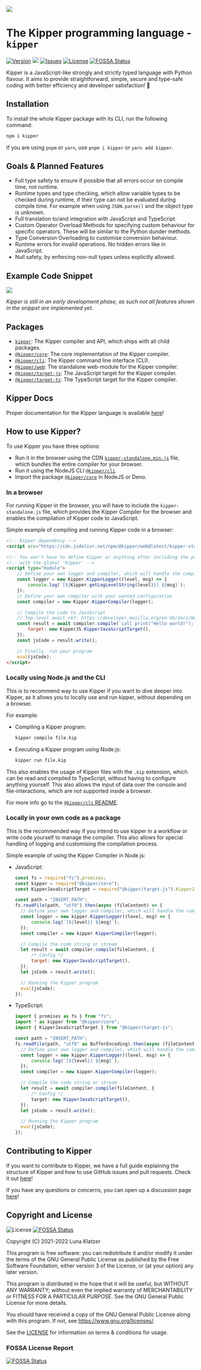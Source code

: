 ![](./img/Kipper-Logo-with-head.png)

# The Kipper programming language - `kipper`

[![Version](https://img.shields.io/npm/v/kipper?label=release&color=%23cd2620&logo=npm)](https://npmjs.org/package/kipper)
![](https://img.shields.io/badge/Coverage-81%25-83A603.svg?style=flat&logo=github&logoColor=white&color=blue&prefix=$coverage$)
[![Issues](https://img.shields.io/github/issues/Luna-Klatzer/Kipper)](https://github.com/Luna-Klatzer/Kipper/issues)
[![License](https://img.shields.io/github/license/Luna-Klatzer/Kipper?color=cyan)](https://github.com/Luna-Klatzer/Kipper/blob/main/LICENSE)
[![FOSSA Status](https://app.fossa.com/api/projects/git%2Bgithub.com%2FLuna-Klatzer%2FKipper.svg?type=shield)](https://app.fossa.com/projects/git%2Bgithub.com%2FLuna-Klatzer%2FKipper?ref=badge_shield)

Kipper is a JavaScript-like strongly and strictly typed language with Python flavour. It aims to provide
straightforward, simple, secure and type-safe coding with better efficiency and developer satisfaction! 🦊

## Installation

To install the whole Kipper package with its CLI, run the following command:

```bash
npm i kipper
```

If you are using `pnpm` or `yarn`, use `pnpm i kipper` or `yarn add kipper`.

## Goals & Planned Features

- Full type safety to ensure if possible that all errors occur on compile time, not runtime.
- Runtime types and type checking, which allow variable types to be checked during runtime, if their type can not be
  evaluated during compile time. For example when using `JSON.parse()` and the object type is
  unknown.
- Full translation to/and integration with JavaScript and TypeScript.
- Custom Operator Overload Methods for specifying custom behaviour for specific operators.
  These will be similar to the Python dunder methods.
- Type Conversion Overloading to customise conversion behaviour.
- Runtime errors for invalid operations. No hidden errors like in JavaScript.
- Null safety, by enforcing non-null types unless explicitly allowed.

## Example Code Snippet

![](img/carbon/carbon-code-snippet.png)

_Kipper is still in an early development phase, as such not all features shown in the snippet are implemented yet._

## Packages

- [`kipper`](https://www.npmjs.com/package/kipper): The Kipper compiler and API, which ships with all child packages.
- [`@kipper/core`](https://www.npmjs.com/package/@kipper/core): The core implementation of the Kipper compiler.
- [`@kipper/cli`](https://www.npmjs.com/package/@kipper/cli): The Kipper command line interface (CLI).
- [`@kipper/web`](https://www.npmjs.com/package/@kipper/web): The standalone web-module for the Kipper compiler.
- [`@kipper/target-js`](https://www.npmjs.com/package/@kipper/target-js): The JavaScript target for the Kipper
  compiler.
- [`@kipper/target-ts`](https://www.npmjs.com/package/@kipper/target-ts): The TypeScript target for the Kipper
  compiler.

## Kipper Docs

Proper documentation for the Kipper language is available [here](https://luna-klatzer.github.io/Kipper/)!

## How to use Kipper?

To use Kipper you have three options:

- Run it in the browser using the CDN [`kipper-standalone.min.js`](https://cdn.jsdelivr.net/npm/@kipper/web@latest/kipper-standalone.min.js) file, which bundles the entire compiler
  for your browser.
- Run it using the NodeJS CLI [`@kipper/cli`](https://www.npmjs.com/package/@kipper/cli).
- Import the package [`@kipper/core`](https://www.npmjs.com/package/@kipper/core) in NodeJS or Deno.

### In a browser

For running Kipper in the browser, you will have to include the `kipper-standalone.js` file, which
provides the Kipper Compiler for the browser and enables the compilation of Kipper code to JavaScript.

Simple example of compiling and running Kipper code in a browser:

```html
<!-- Kipper dependency -->
<script src="https://cdn.jsdelivr.net/npm/@kipper/web@latest/kipper-standalone.min.js"></script>

<!-- You won't have to define Kipper or anything after including the previous file. It will be defined per default  -->
<!-- with the global 'Kipper' -->
<script type="module">
	// Define your own logger and compiler, which will handle the compilation
	const logger = new Kipper.KipperLogger((level, msg) => {
		console.log(`[${Kipper.getLogLevelString(level)}] ${msg}`);
	});
	// Define your own compiler with your wanted configuration
	const compiler = new Kipper.KipperCompiler(logger);

	// Compile the code to JavaScript
	// Top-level await ref: https://developer.mozilla.org/en-US/docs/Web/JavaScript/Reference/Operators/await#top_level_await
	const result = await compiler.compile(`call print("Hello world!");`, {
		target: new KipperJS.KipperJavaScriptTarget(),
	});
	const jsCode = result.write();

	// Finally, run your program
	eval(jsCode);
</script>
```

### Locally using Node.js and the CLI

This is to recommend way to use Kipper if you want to dive deeper into Kipper, as it allows you to locally use and run
kipper, without depending on a browser.

For example:

- Compiling a Kipper program:
  ```bash
  kipper compile file.kip
  ```
- Executing a Kipper program using Node.js:
  ```bash
  kipper run file.kip
  ```

This also enables the usage of Kipper files with the `.kip` extension, which can be read and compiled to TypeScript,
without having to configure anything yourself. This also allows the input of data over the
console and file-interactions, which are not supported inside a browser.

For more info go to the [`@kipper/cli` README](https://github.com/Luna-Klatzer/Kipper/blob/main/kipper/cli/README.md).

### Locally in your own code as a package

This is the recommended way if you intend to use kipper in a workflow or write code yourself to manage
the compiler. This also allows for special handling of logging and customising the compilation process.

Simple example of using the Kipper Compiler in Node.js:

- JavaScript:

  ```js
  const fs = require("fs").promises;
  const kipper = require("@kipper/core");
  const KipperJavaScriptTarget = require("@kipper/target-js").KipperJavaScriptTarget;

  const path = "INSERT_PATH";
  fs.readFile(path, "utf8").then(async (fileContent) => {
  	// Define your own logger and compiler, which will handle the compilation
  	const logger = new kipper.KipperLogger((level, msg) => {
  		console.log(`[${level}] ${msg}`);
  	});
  	const compiler = new kipper.KipperCompiler(logger);

  	// Compile the code string or stream
  	let result = await compiler.compile(fileContent, {
  		/* Config */
  		target: new KipperJavaScriptTarget(),
  	});
  	let jsCode = result.write();

  	// Running the Kipper program
  	eval(jsCode);
  });
  ```

- TypeScript:

  ```ts
  import { promises as fs } from "fs";
  import * as kipper from "@kipper/core";
  import { KipperJavaScriptTarget } from "@kipper/target-js";

  const path = "INSERT_PATH";
  fs.readFile(path, "utf8" as BufferEncoding).then(async (fileContent: string) => {
  	// Define your own logger and compiler, which will handle the compilation
  	const logger = new kipper.KipperLogger((level, msg) => {
  		console.log(`[${level}] ${msg}`);
  	});
  	const compiler = new kipper.KipperCompiler(logger);

  	// Compile the code string or stream
  	let result = await compiler.compile(fileContent, {
  		/* Config */
  		target: new KipperJavaScriptTarget(),
  	});
  	let jsCode = result.write();

  	// Running the Kipper program
  	eval(jsCode);
  });
  ```

## Contributing to Kipper

If you want to contribute to Kipper, we have a full guide explaining the structure of Kipper and how to use GitHub
issues and pull requests. Check it out [here](https://github.com/Luna-Klatzer/Kipper/blob/main/CONTRIBUTING.md)!

If you have any questions or concerns, you can open up a discussion page [here](https://github.com/Luna-Klatzer/Kipper/discussions)!

## Copyright and License

![License](https://img.shields.io/github/license/Luna-Klatzer/Kipper?color=cyan)
[![FOSSA Status](https://app.fossa.com/api/projects/git%2Bgithub.com%2FLuna-Klatzer%2FKipper.svg?type=shield)](https://app.fossa.com/projects/git%2Bgithub.com%2FLuna-Klatzer%2FKipper?ref=badge_shield)

Copyright (C) 2021-2022 Luna Klatzer

This program is free software: you can redistribute it and/or modify it under
the terms of the GNU General Public License as published by the Free Software
Foundation, either version 3 of the License, or
(at your option) any later version.

This program is distributed in the hope that it will be useful, but WITHOUT ANY
WARRANTY; without even the implied warranty of MERCHANTABILITY or FITNESS FOR A
PARTICULAR PURPOSE. See the GNU General Public License for more details.

You should have received a copy of the GNU General Public License along with
this program. If not, see <https://www.gnu.org/licenses/>.

See the [LICENSE](https://raw.githubusercontent.com/Luna-Klatzer/Kipper/main/LICENSE)
for information on terms & conditions for usage.

### FOSSA License Report

[![FOSSA Status](https://app.fossa.com/api/projects/git%2Bgithub.com%2FLuna-Klatzer%2FKipper.svg?type=large)](https://app.fossa.com/projects/git%2Bgithub.com%2FLuna-Klatzer%2FKipper?ref=badge_large)
